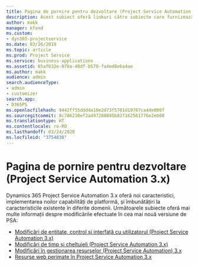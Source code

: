 ```yaml
---
title: Pagina de pornire pentru dezvoltare (Project Service Automation 3.x)
description: Acest subiect oferă linkuri către subiecte care furnizează informații de dezvoltare pentru Dynamics 365 Project Service Automation (PSA) versiunea 3.x.
author: makk
manager: kfend
ms.custom:
- dyn365-projectservice
ms.date: 03/26/2019
ms.topic: article
ms.prod: Project Service
ms.service: business-applications
ms.assetid: 65af632e-076a-40df-b570-fa4ed8e6a4ae
ms.author: makk
audience: admin
search.audienceType:
- admin
- customizer
search.app:
- D365PS
ms.openlocfilehash: 9442ff55ddd4a10e2d73f5701d19787ca4de000f
ms.sourcegitcommit: 8c786230ef2a497280885b827162561776e2eb00
ms.translationtype: HT
ms.contentlocale: ro-RO
ms.lasthandoff: 03/24/2020
ms.locfileid: "3754838"
---
```

# <a name="development-home-page-project-service-automation-3x"></a>Pagina de pornire pentru dezvoltare (Project Service Automation 3.x)

Dynamics 365 Project Service Automation 3.x oferă noi caracteristici, implementarea noilor capabilități de platformă, și îmbunătățiri la caracteristicile existente în diferite domenii. Următoarele subiecte oferă mai multe informații despre modificările efectuate în cea mai nouă versiune de PSA:

- [Modificări de entitate, control și interfață cu utilizatorul (Project Service Automation 3.x)](../developer-guides/entity-changes-v3.x.md)
- [Modificări de timp și cheltuieli (Project Service Automation 3.x)](../developer-guides/time-expense-changes-v3.x.md)
- [Modificări în gestionarea resurselor (Project Service Automation) 3.x](../developer-guides/resource-management-changes-v3.x.md)
- [Resurse web perimate în Project Service Automation 3.x](../developer-guides/web-resources-deprecated-v3.x.md)
